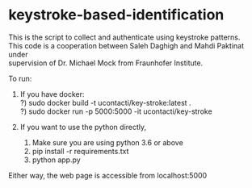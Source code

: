 # keystroke-based-identification
This is the script to collect and authenticate using keystroke patterns.  
This code is a cooperation between Saleh Daghigh and Mahdi Paktinat under  
supervision of Dr. Michael Mock from Fraunhofer Institute.

To run:
1) If you have docker:  
    ?) sudo docker build -t ucontacti/key-stroke:latest .  
    ?) sudo docker run -p 5000:5000 -it ucontacti/key-stroke

2) If you want to use the python directly,
    1) Make sure you are using python 3.6 or above  
    2) pip install -r requirements.txt  
    3) python app.py  

Either way, the web page is accessible from localhost:5000
